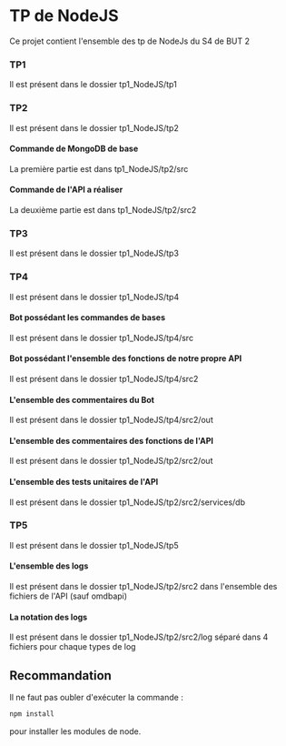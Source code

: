 # TP de NodeJS

Ce projet contient l'ensemble des tp de NodeJs du S4 de BUT 2

### TP1

Il est présent dans le dossier tp1_NodeJS/tp1

### TP2

Il est présent dans le dossier tp1_NodeJS/tp2

#### Commande de MongoDB de base

La première partie est dans tp1_NodeJS/tp2/src

#### Commande de l'API a réaliser

La deuxième partie est dans tp1_NodeJS/tp2/src2

### TP3

Il est présent dans le dossier tp1_NodeJS/tp3

### TP4

Il est présent dans le dossier tp1_NodeJS/tp4

#### Bot possédant les commandes de bases

Il est présent dans le dossier tp1_NodeJS/tp4/src

#### Bot possédant l'ensemble des fonctions de notre propre API

Il est présent dans le dossier tp1_NodeJS/tp4/src2

#### L'ensemble des commentaires du Bot

Il est présent dans le dossier tp1_NodeJS/tp4/src2/out

#### L'ensemble des commentaires des fonctions de l'API

Il est présent dans le dossier tp1_NodeJS/tp2/src2/out

#### L'ensemble des tests unitaires de l'API

Il est présent dans le dossier tp1_NodeJS/tp2/src2/services/db

### TP5

Il est présent dans le dossier tp1_NodeJS/tp5

#### L'ensemble des logs

Il est présent dans le dossier tp1_NodeJS/tp2/src2 dans l'ensemble des fichiers de l'API (sauf omdbapi)

#### La notation des logs

Il est présent dans le dossier tp1_NodeJS/tp2/src2/log séparé dans 4 fichiers pour chaque types de log

## Recommandation

Il ne faut pas oubler d'exécuter la commande :

```javascript
npm install
```
pour installer les modules de node.

